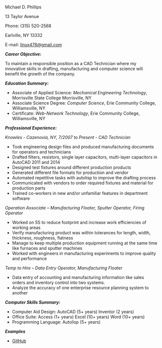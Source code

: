 Michael D. Phillips 

13 Taylor Avenue

Phone: (315) 520-2568

Earlville, NY 13332

E-mail: [linux478@gmail.com](mailto:linux478@gmail.com?Subject=Resume)

_**Career Objective:**_

To maintain a responsible position as a CAD Technician where my innovative skills in drafting, manufacturing and computer science will benefit the growth of the company.

_**Education Summary:**_

* Associate of Applied Science: _Mechanical Engineering Technology_, Morrisville State College Morrisville, NY
* Associate Science Degree: _Computer Science_, Erie Community College, Williamsville, NY
* Certificate: _Web-Network Technology_, Erie Community College, Williamsville, NY 

_**Professional Experience:**_

_Knowles - Cazenovia, NY, 7/2007 to Present - CAD Technician_

* Took engineering design files and produced manufacturing documents for operators and technicians 
* Drafted filters, resistors, single layer capacitors, multi-layer capacitors in AutoCAD 2011 and 2014
* Designed test fixtures around different production products
* Generated different file formats for production and vendor
* Automated repetitive tasks with autolisp to improve the drafting process
* Communicated with vendors to order required fixtures and material for production parts
* Trained co-workers in new and/or unfamiliar features in department software

_Operation Associate – Manufacturing Floater, Sputter Operator, Firing Operator_

* Worked on 5S to reduce footprint and increase work efficiencies of working areas
* Verify manufacturing product was within tolerances for length, width, thickness, roughness, flatness
* Manage to keep multiple production equipment running at the same time like furnaces and sputter machines
* Worked with engineers in manufacturing experiments to improve quality and performance

_Temp to Hire – Data Entry Operator, Manufacturing Floater_

* Data entry of accounting and manufacturing information like sales orders and inventory control into two systems.  
* Analyze the accuracy of one enterprise resource planning system to another

_**Computer Skills Summary:**_

* Computer Aid Design: AutoCAD (5+ years) Inventor (2 years)
* Office Suite: Access (1+ years) Excel (10+ years) Word (10+ years)
* Programming Language: Autolisp (5+ years)

_**Examples**_

* [GitHub](http://github.com/linux478)
